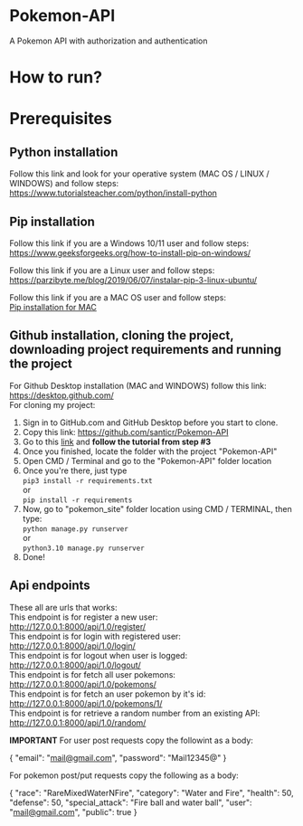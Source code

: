 # Pokemon-API
A Pokemon API with authorization and authentication

# How to run?
# Prerequisites
## Python installation
Follow this link and look for your operative system (MAC OS / LINUX / WINDOWS) and follow steps: <br> https://www.tutorialsteacher.com/python/install-python

## Pip installation
Follow this link if you are a Windows 10/11 user and follow steps: <br>
https://www.geeksforgeeks.org/how-to-install-pip-on-windows/

Follow this link if you are a Linux user and follow steps: <br>
https://parzibyte.me/blog/2019/06/07/instalar-pip-3-linux-ubuntu/

Follow this link if you are a MAC OS user and follow steps: <br>
[Pip installation for MAC](https://www.groovypost.com/howto/install-pip-on-a-mac/#:~:text=To%20install%20PIP%20using%20ensurepip,instructions%20to%20complete%20this%20process)

## Github installation, cloning the project, downloading project requirements and running the project
For Github Desktop installation (MAC and WINDOWS) follow this link: <br>
https://desktop.github.com/ <br>
For cloning my project: <br>
1. Sign in to GitHub.com and GitHub Desktop before you start to clone.
2. Copy this link: https://github.com/santicr/Pokemon-API
3. Go to this [link](https://docs.github.com/en/desktop/contributing-and-collaborating-using-github-desktop/adding-and-cloning-repositories/cloning-a-repository-from-github-to-github-desktop) and **follow the tutorial from step #3**
4. Once you finished, locate the folder with the project "Pokemon-API"
5. Open CMD / Terminal and go to the "Pokemon-API" folder location
6. Once you're there, just type <br> ``pip3 install -r requirements.txt`` <br> or <br> ``pip install -r requirements``
7. Now, go to "pokemon_site" folder location using CMD / TERMINAL, then type: <br>
``python manage.py runserver`` <br> or <br> ``python3.10 manage.py runserver``
8. Done!

## Api endpoints
These all are urls that works: <br>
This endpoint is for register a new user: http://127.0.0.1:8000/api/1.0/register/ <br>
This endpoint is for login with registered user: http://127.0.0.1:8000/api/1.0/login/ <br>
This endpoint is for logout when user is logged: http://127.0.0.1:8000/api/1.0/logout/ <br>
This endpoint is for fetch all user pokemons: http://127.0.0.1:8000/api/1.0/pokemons/ <br>
This endpoint is for fetch an user pokemon by it's id: http://127.0.0.1:8000/api/1.0/pokemons/1/ <br>
This endpoint is for retrieve a random number from an existing API: http://127.0.0.1:8000/api/1.0/random/ <br>

**IMPORTANT**
For user post requests copy the followint as a body:

{
  "email": "mail@gmail.com",
  "password": "Mail12345@"
}

For pokemon post/put requests copy the following as a body:

{
  "race": "RareMixedWaterNFire",
  "category": "Water and Fire",
  "health": 50,
  "defense": 50,
  "special_attack": "Fire ball and water ball",
  "user": "mail@gmail.com",
  "public": true
}
